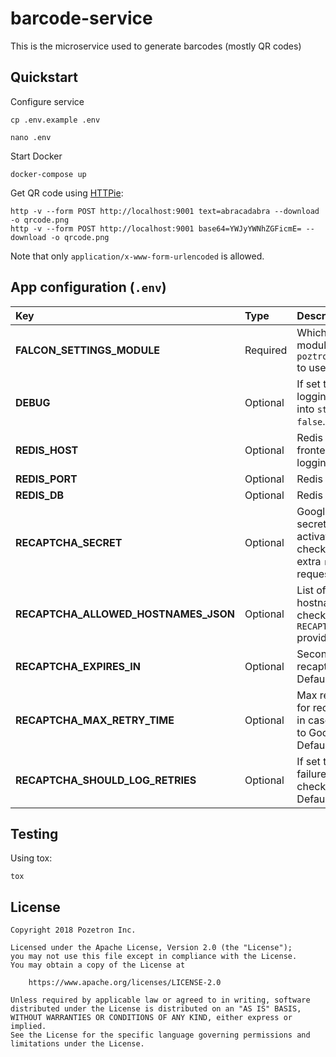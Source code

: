 # barcode-service

This is the microservice used to generate barcodes (mostly QR codes)

## Quickstart

Configure service

    cp .env.example .env

    nano .env

Start Docker

    docker-compose up

Get QR code using [HTTPie](https://httpie.org/):

    http -v --form POST http://localhost:9001 text=abracadabra --download -o qrcode.png
    http -v --form POST http://localhost:9001 base64=YWJyYWNhZGFicmE= --download -o qrcode.png

Note that only `application/x-www-form-urlencoded` is allowed.


## App configuration (`.env`)

| Key                                   | Type     | Description     |
| :---                                  | :---     | :---            |
| **FALCON_SETTINGS_MODULE**            | Required | Which python settings module from `poztron_barcode/settings/` to use.  |
| **DEBUG**                             | Optional | If set to `true`, enables logging of http requests into `stdout`. Defaults to `false`.  |
| **REDIS_HOST**                        | Optional | Redis hostname for frontend color scheme logging. Defaults to `redis` |
| **REDIS_PORT**                        | Optional | Redis port. Defaults to `6379` |
| **REDIS_DB**                          | Optional | Redis db. Defaults to `0` |
| **RECAPTCHA_SECRET**                  | Optional | Google Recaptcha v3 secret key. If provided, activates recaptcha checks, by requiring an extra `recaptch` arg in http requests. |
| **RECAPTCHA_ALLOWED_HOSTNAMES_JSON**  | Optional | List of allowed frontend hostnames in recaptcha checks. Required if `RECAPTCHA_SECRET` provided. |
| **RECAPTCHA_EXPIRES_IN**      | Optional | Seconds to frontend recaptcha tokens expiry. Defaults to `60` |
| **RECAPTCHA_MAX_RETRY_TIME**          | Optional | Max retry time in seconds for recaptcha check retries in case of network failures to Google servers. Defaults to `60` |
| **RECAPTCHA_SHOULD_LOG_RETRIES**      | Optional | If set to `true`, logs network failures of recaptcha checks into `stdout`. Defaults to `false` |


## Testing

Using tox:

    tox

## License
    Copyright 2018 Pozetron Inc.

    Licensed under the Apache License, Version 2.0 (the "License");
    you may not use this file except in compliance with the License.
    You may obtain a copy of the License at

        https://www.apache.org/licenses/LICENSE-2.0

    Unless required by applicable law or agreed to in writing, software
    distributed under the License is distributed on an "AS IS" BASIS,
    WITHOUT WARRANTIES OR CONDITIONS OF ANY KIND, either express or implied.
    See the License for the specific language governing permissions and
    limitations under the License.
